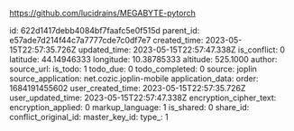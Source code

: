 https://github.com/lucidrains/MEGABYTE-pytorch

id: 622d1417debb4084bf7faafc5e0f515d
parent_id: e57ade7d214f44c7a7777cde7c0df7e7
created_time: 2023-05-15T22:57:35.726Z
updated_time: 2023-05-15T22:57:47.338Z
is_conflict: 0
latitude: 44.14946333
longitude: 10.38785333
altitude: 525.1000
author: 
source_url: 
is_todo: 1
todo_due: 0
todo_completed: 0
source: joplin
source_application: net.cozic.joplin-mobile
application_data: 
order: 1684191455602
user_created_time: 2023-05-15T22:57:35.726Z
user_updated_time: 2023-05-15T22:57:47.338Z
encryption_cipher_text: 
encryption_applied: 0
markup_language: 1
is_shared: 0
share_id: 
conflict_original_id: 
master_key_id: 
type_: 1